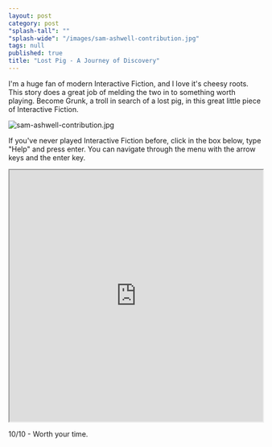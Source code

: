 ```yaml
---
layout: post
category: post
"splash-tall": ""
"splash-wide": "/images/sam-ashwell-contribution.jpg"
tags: null
published: true
title: "Lost Pig - A Journey of Discovery"
---
```




I'm a huge fan of modern Interactive Fiction, and I love it's cheesy roots. This story does a great job of melding the two in to something worth playing. Become Grunk, a troll in search of a lost pig, in this great little piece of Interactive Fiction.

![sam-ashwell-contribution.jpg]({{site.baseurl}}/images/sam-ashwell-contribution.jpg)


If you've never played Interactive Fiction before, click in the box below, type "Help" and press enter. You can navigate through the menu with the arrow keys and the enter key. 

<iframe src="http://iplayif.com/?story=http%3A%2F%2Fwww.ifarchive.org%2Fif-archive%2Fgames%2Fzcode%2FLostPig.z8" style="width:600px; max-width:100%; height:500px;">
  <p>Your browser does not support iframes.</p>
</iframe>


10/10 - Worth your time.
